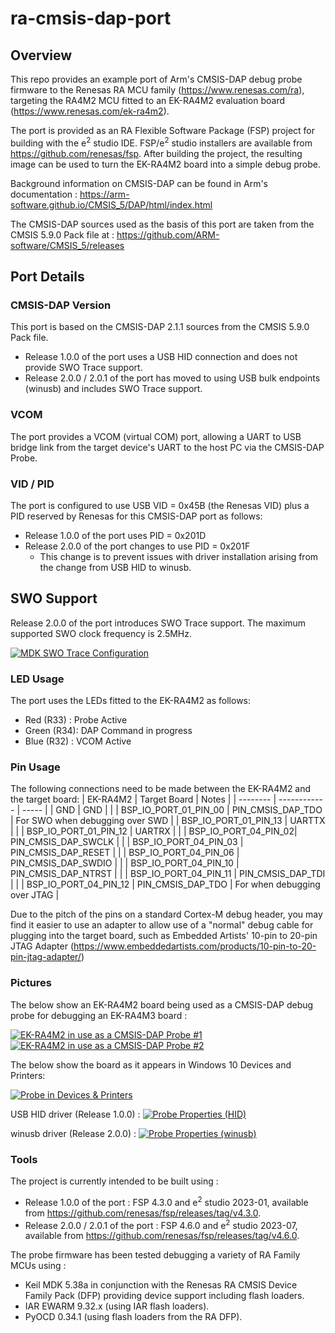 # ra-cmsis-dap-port

## Overview

This repo provides an example port of Arm's CMSIS-DAP debug probe firmware to the Renesas RA MCU family (https://www.renesas.com/ra), targeting the RA4M2 MCU fitted to an EK-RA4M2 evaluation board (https://www.renesas.com/ek-ra4m2). 

The port is provided as an RA Flexible Software Package (FSP) project for building with the e<sup>2</sup> studio IDE.  FSP/e<sup>2</sup> studio installers are available from https://github.com/renesas/fsp. After building the project, the resulting image can be used to turn the EK-RA4M2 board into a simple debug probe.

Background information on CMSIS-DAP can be found in Arm's documentation : https://arm-software.github.io/CMSIS_5/DAP/html/index.html

The CMSIS-DAP sources used as the basis of this port are taken from the CMSIS 5.9.0 Pack file at : https://github.com/ARM-software/CMSIS_5/releases

## Port Details

### CMSIS-DAP Version
This port is based on the CMSIS-DAP 2.1.1 sources from the CMSIS 5.9.0 Pack file. 
* Release 1.0.0 of the port uses a USB HID connection and does not provide SWO Trace support.
* Release 2.0.0 / 2.0.1 of the port has moved to using USB bulk endpoints (winusb) and includes SWO Trace support.

### VCOM
The port provides a VCOM (virtual COM) port, allowing a UART to USB bridge link from the target device's UART to the host PC via the CMSIS-DAP Probe.

### VID / PID 
The port is configured to use USB VID = 0x45B (the Renesas VID) plus a PID reserved by Renesas for this CMSIS-DAP port as follows:
* Release 1.0.0 of the port uses PID = 0x201D
* Release 2.0.0 of the port changes to use PID = 0x201F
  * This change is to prevent issues with driver installation arising from the change from USB HID to winusb.

## SWO Support
Release 2.0.0 of the port introduces SWO Trace support. The maximum supported SWO clock frequency is 2.5MHz. 

[![MDK SWO Trace Configuration](pics/MDK_SWO_Config-sm.jpg)](pics/MDK_SWO_Config.jpg)

### LED Usage
The port uses the LEDs fitted to the EK-RA4M2 as follows:
* Red (R33) : Probe Active
* Green (R34): DAP Command in progress
* Blue (R32) : VCOM Active

### Pin Usage
The following connections need to be made between the EK-RA4M2 and the target board:
| EK-RA4M2 | Target Board | Notes |
| -------- | ------------ | ----- |
| GND | GND | |
| BSP_IO_PORT_01_PIN_00 | PIN_CMSIS_DAP_TDO | For SWO when debugging over SWD |
| BSP_IO_PORT_01_PIN_13 | UARTTX | |
| BSP_IO_PORT_01_PIN_12 | UARTRX | |
| BSP_IO_PORT_04_PIN_02| PIN_CMSIS_DAP_SWCLK | |
| BSP_IO_PORT_04_PIN_03 | PIN_CMSIS_DAP_RESET | |
| BSP_IO_PORT_04_PIN_06 | PIN_CMSIS_DAP_SWDIO | |
| BSP_IO_PORT_04_PIN_10 | PIN_CMSIS_DAP_NTRST | |
| BSP_IO_PORT_04_PIN_11	| PIN_CMSIS_DAP_TDI | | 
| BSP_IO_PORT_04_PIN_12	| PIN_CMSIS_DAP_TDO | For when debugging over JTAG |

Due to the pitch of the pins on a standard Cortex-M debug header, you may find it easier to use an adapter to allow use of a "normal" debug cable for plugging into the target board, such as Embedded Artists' 10-pin to 20-pin JTAG Adapter (https://www.embeddedartists.com/products/10-pin-to-20-pin-jtag-adapter/)

### Pictures
The below show an EK-RA4M2 board being used as a CMSIS-DAP debug probe for debugging an EK-RA4M3 board :

[![EK-RA4M2 in use as a CMSIS-DAP Probe #1](pics/ProbeConnections_1-sm.jpg)](pics/ProbeConnections_1.jpg) [![EK-RA4M2 in use as a CMSIS-DAP Probe #2](pics/ProbeConnections_2-sm.jpg)](pics/ProbeConnections_2.jpg)

The below show the board as it appears in Windows 10 Devices and Printers:

[![Probe in Devices & Printers](pics/Probe_Devices_Printers-sm.jpg)](pics/Probe_Devices_Printers.jpg) 

USB HID driver (Release 1.0.0) :
[![Probe Properties (HID)](pics/Probe_Properties-sm.jpg)](pics/Probe_Properties.jpg)

winusb driver (Release 2.0.0) :
[![Probe Properties (winusb)](pics/Probe_Properties_winusb-sm.jpg)](pics/Probe_Properties_winusb.jpg)

### Tools
The project is currently intended to be built using :
* Release 1.0.0 of the port : FSP 4.3.0 and e<sup>2</sup> studio 2023-01, available from https://github.com/renesas/fsp/releases/tag/v4.3.0.
* Release 2.0.0 / 2.0.1 of the port : FSP 4.6.0 and e<sup>2</sup> studio 2023-07, available from https://github.com/renesas/fsp/releases/tag/v4.6.0.

The probe firmware has been tested debugging a variety of RA Family MCUs using :
* Keil MDK 5.38a in conjunction with the Renesas RA CMSIS Device Family Pack (DFP) providing device support including flash loaders.
* IAR EWARM 9.32.x (using IAR flash loaders).
* PyOCD 0.34.1 (using flash loaders from the RA DFP).

